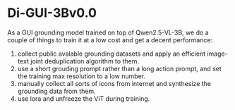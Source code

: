 # Di-GUI-3Bv0.0
As a GUI grounding model trained on top of Qwen2.5-VL-3B, we do a couple of things to train it at a low cost and get a decent performance:
1. collect public avalable grounding datasets and apply an efficient image-text joint deduplication algorithm to them.
2. use a short grouding prompt rather than a long action prompt, and set the training max resolution to a low number.
3. manually collect all sorts of icons from internet and synthesize the grounding data from them.
4. use lora and unfreeze the ViT during training.
